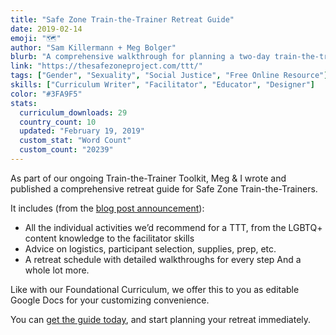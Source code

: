 ```yaml
---
title: "Safe Zone Train-the-Trainer Retreat Guide"
date: 2019-02-14
emoji: "🗺"
author: "Sam Killermann + Meg Bolger"
blurb: "A comprehensive walkthrough for planning a two-day train-the-trainer retreat"
link: "https://thesafezoneproject.com/ttt/"
tags: ["Gender", "Sexuality", "Social Justice", "Free Online Resource"]
skills: ["Curriculum Writer", "Facilitator", "Educator", "Designer"]
color: "#3FA9F5"
stats:
  curriculum_downloads: 29
  country_count: 10
  updated: "February 19, 2019"
  custom_stat: "Word Count"
  custom_count: "20239"
---
```


As part of our ongoing Train-the-Trainer Toolkit, Meg & I wrote and published a comprehensive retreat guide for Safe Zone Train-the-Trainers.

It includes (from the <a href="https://thesafezoneproject.com/introducing-safe-zone-train-the-trainer-retreat-guide/" title="Safe Zone Blog Post">blog post announcement</a>):

- All the individual activities we’d recommend for a TTT, from the LGBTQ+ content knowledge to the facilitator skills
- Advice on logistics, participant selection, supplies, prep, etc.
- A retreat schedule with detailed walkthroughs for every step
And a whole lot more.

Like with our Foundational Curriculum, we offer this to you as editable Google Docs for your customizing convenience.

You can <a href="https://thesafezoneproject.com/ttt" title="Get the Retreat Guide">get the guide today</a>, and start planning your retreat immediately.
